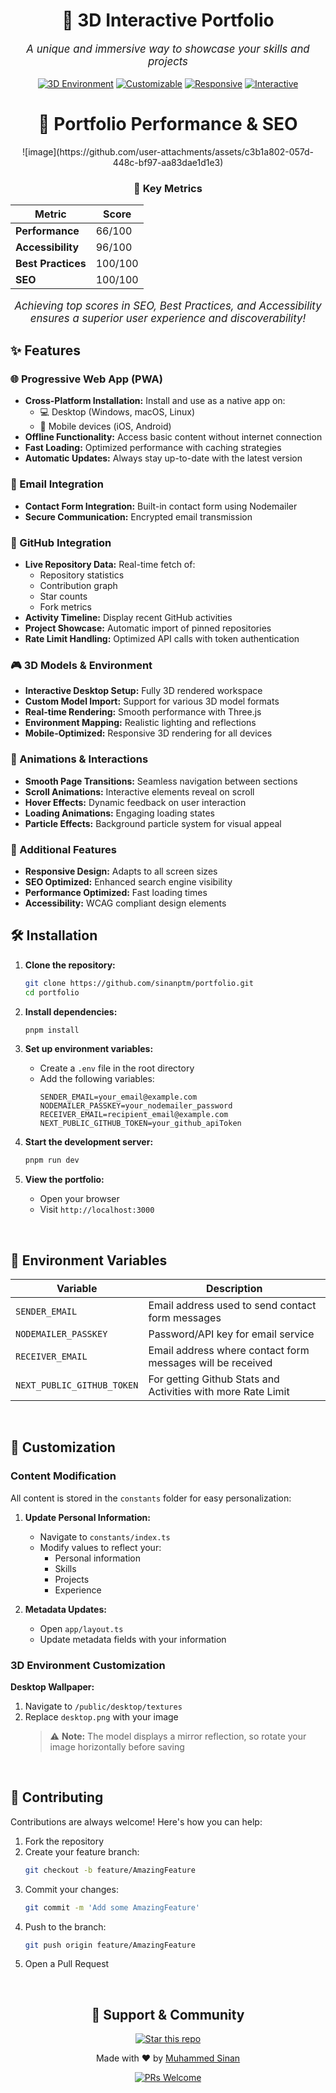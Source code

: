 <div align="center">
  
# 🌟 3D Interactive Portfolio

<p style="font-size: 1.2em"><em>A unique and immersive way to showcase your skills and projects</em></p>

[![3D Environment](https://img.shields.io/badge/-3D%20Environment-blueviolet?style=for-the-badge)](https://github.com/sinanptm/portfolio)
[![Customizable](https://img.shields.io/badge/-Customizable-orange?style=for-the-badge)](https://github.com/sinanptm/portfolio)
[![Responsive](https://img.shields.io/badge/-Responsive-blue?style=for-the-badge)](https://github.com/sinanptm/portfolio)
[![Interactive](https://img.shields.io/badge/-Interactive-green?style=for-the-badge)](https://github.com/sinanptm/portfolio)

</div>
<div align="center">

# 🚀 Portfolio Performance & SEO

<p align="center">
  ![image](https://github.com/user-attachments/assets/c3b1a802-057d-448c-bf97-aa83dae1d1e3)
</p>

### 🌟 Key Metrics

| **Metric**       | **Score** |
|-------------------|-----------|
| **Performance**  | 66/100    |
| **Accessibility**| 96/100    |
| **Best Practices**| 100/100  |
| **SEO**          | 100/100  |

<p style="font-size: 1.2em"><em>Achieving top scores in SEO, Best Practices, and Accessibility ensures a superior user experience and discoverability!</em></p>

</div>


## ✨ Features

### 🌐 Progressive Web App (PWA)
- **Cross-Platform Installation:** Install and use as a native app on:
  - 💻 Desktop (Windows, macOS, Linux)
  - 📱 Mobile devices (iOS, Android)
- **Offline Functionality:** Access basic content without internet connection
- **Fast Loading:** Optimized performance with caching strategies
- **Automatic Updates:** Always stay up-to-date with the latest version

### 📨 Email Integration
- **Contact Form Integration:** Built-in contact form using Nodemailer
- **Secure Communication:** Encrypted email transmission

### 🔄 GitHub Integration
- **Live Repository Data:** Real-time fetch of:
  - Repository statistics
  - Contribution graph
  - Star counts
  - Fork metrics
- **Activity Timeline:** Display recent GitHub activities
- **Project Showcase:** Automatic import of pinned repositories
- **Rate Limit Handling:** Optimized API calls with token authentication

### 🎮 3D Models & Environment
- **Interactive Desktop Setup:** Fully 3D rendered workspace
- **Custom Model Import:** Support for various 3D model formats
- **Real-time Rendering:** Smooth performance with Three.js
- **Environment Mapping:** Realistic lighting and reflections
- **Mobile-Optimized:** Responsive 3D rendering for all devices

### 🎯 Animations & Interactions
- **Smooth Page Transitions:** Seamless navigation between sections
- **Scroll Animations:** Interactive elements reveal on scroll
- **Hover Effects:** Dynamic feedback on user interaction
- **Loading Animations:** Engaging loading states
- **Particle Effects:** Background particle system for visual appeal

### 🎨 Additional Features
- **Responsive Design:** Adapts to all screen sizes
- **SEO Optimized:** Enhanced search engine visibility
- **Performance Optimized:** Fast loading times
- **Accessibility:** WCAG compliant design elements

  


## 🛠 Installation

1. **Clone the repository:**
   ```bash
   git clone https://github.com/sinanptm/portfolio.git
   cd portfolio
   ```

2. **Install dependencies:**
   ```bash
   pnpm install
   ```

3. **Set up environment variables:**
   - Create a `.env` file in the root directory
   - Add the following variables:
     ```env
     SENDER_EMAIL=your_email@example.com
     NODEMAILER_PASSKEY=your_nodemailer_password
     RECEIVER_EMAIL=recipient_email@example.com
     NEXT_PUBLIC_GITHUB_TOKEN=your_github_apiToken
     ```

4. **Start the development server:**
   ```bash
   pnpm run dev
   ```

5. **View the portfolio:**
   - Open your browser
   - Visit `http://localhost:3000`

<br>

## 🔧 Environment Variables

| Variable | Description |
|----------|-------------|
| `SENDER_EMAIL` | Email address used to send contact form messages |
| `NODEMAILER_PASSKEY` | Password/API key for email service |
| `RECEIVER_EMAIL` | Email address where contact form messages will be received |
| `NEXT_PUBLIC_GITHUB_TOKEN` | For getting Github Stats and Activities with more Rate Limit |

<br>

## 🎨 Customization

### Content Modification
All content is stored in the `constants` folder for easy personalization:

1. **Update Personal Information:**
   - Navigate to `constants/index.ts`
   - Modify values to reflect your:
     - Personal information
     - Skills
     - Projects
     - Experience

2. **Metadata Updates:**
   - Open `app/layout.ts`
   - Update metadata fields with your information

### 3D Environment Customization

**Desktop Wallpaper:**
1. Navigate to `/public/desktop/textures`
2. Replace `desktop.png` with your image
   > ⚠️ **Note:** The model displays a mirror reflection, so rotate your image horizontally before saving

<br>

## 👥 Contributing

Contributions are always welcome! Here's how you can help:

1. Fork the repository
2. Create your feature branch:
   ```bash
   git checkout -b feature/AmazingFeature
   ```
3. Commit your changes:
   ```bash
   git commit -m 'Add some AmazingFeature'
   ```
4. Push to the branch:
   ```bash
   git push origin feature/AmazingFeature
   ```
5. Open a Pull Request


<br>

<div align="center">

## 💝 Support & Community

[![Star this repo](https://img.shields.io/github/stars/sinanptm/portfolio?style=social)](https://github.com/sinanptm/portfolio)

Made with ❤️ by [Muhammed Sinan](https://github.com/sinanptm)

[![PRs Welcome](https://img.shields.io/badge/PRs-welcome-brightgreen.svg?style=flat-square)](http://makeapullrequest.com)

</div>
